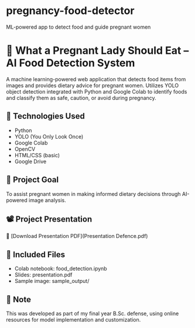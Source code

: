 # pregnancy-food-detector
ML-powered app to detect food and guide pregnant women
# 🤰 What a Pregnant Lady Should Eat – AI Food Detection System

A machine learning-powered web application that detects food items from images and provides dietary advice for pregnant women. Utilizes YOLO object detection integrated with Python and Google Colab to identify foods and classify them as safe, caution, or avoid during pregnancy.

## 🔧 Technologies Used
- Python
- YOLO (You Only Look Once)
- Google Colab
- OpenCV
- HTML/CSS (basic)
- Google Drive

## 🎯 Project Goal
To assist pregnant women in making informed dietary decisions through AI-powered image analysis.

## 📽 Project Presentation
📎 [Download Presentation PDF](Presentation Defence.pdf)

## 📁 Included Files
- Colab notebook: food_detection.ipynb
- Slides: presentation.pdf
- Sample image: sample_output/

## 📌 Note
This was developed as part of my final year B.Sc. defense, using online resources for model implementation and customization.
